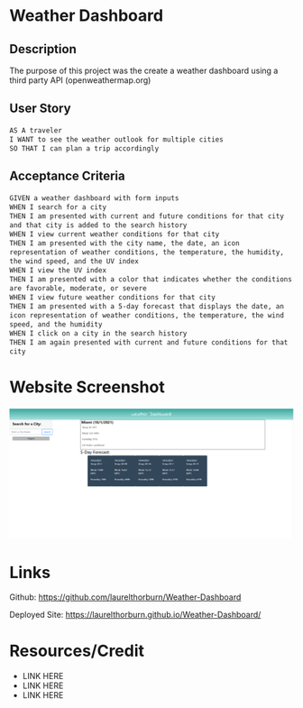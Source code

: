 # Weather Dashboard
## Description
The purpose of this project was the create a weather dashboard using a third party API (openweathermap.org)

## User Story

```
AS A traveler
I WANT to see the weather outlook for multiple cities
SO THAT I can plan a trip accordingly
```

## Acceptance Criteria

```
GIVEN a weather dashboard with form inputs
WHEN I search for a city
THEN I am presented with current and future conditions for that city and that city is added to the search history
WHEN I view current weather conditions for that city
THEN I am presented with the city name, the date, an icon representation of weather conditions, the temperature, the humidity, the wind speed, and the UV index
WHEN I view the UV index
THEN I am presented with a color that indicates whether the conditions are favorable, moderate, or severe
WHEN I view future weather conditions for that city
THEN I am presented with a 5-day forecast that displays the date, an icon representation of weather conditions, the temperature, the wind speed, and the humidity
WHEN I click on a city in the search history
THEN I am again presented with current and future conditions for that city
```


# Website Screenshot

![Photo displaying weather dashboard](./Assets/Images/Weather-Screenshot.png)

# Links

Github: https://github.com/laurelthorburn/Weather-Dashboard

Deployed Site: https://laurelthorburn.github.io/Weather-Dashboard/


# Resources/Credit

* LINK HERE
* LINK HERE
* LINK HERE